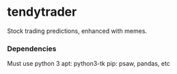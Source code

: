 # tendytrader
Stock trading predictions, enhanced with memes.
### Dependencies
Must use python 3
apt: python3-tk
pip: psaw, pandas, etc